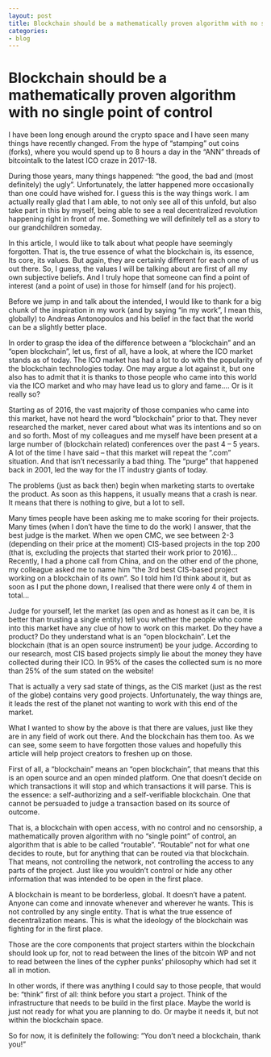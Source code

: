 ```yaml
---
layout: post
title: Blockchain should be a mathematically proven algorithm with no single point of control
categories:
- blog
---
```

# Blockchain should be a mathematically proven algorithm with no single point of control

I have been long enough around the crypto space and I have seen many things have recently changed. From the hype of “stamping” out coins (forks), where you would spend up to 8 hours a day in the “ANN” threads of bitcointalk to the latest ICO craze in 2017-18.

During those years, many things happened: “the good, the bad and (most definitely) the ugly”. Unfortunately, the latter happened more occasionally than one could have wished for. I guess this is the way things work. I am actually really glad that I am able, to not only see all of this unfold, but also take part in this by myself, being able to see a real decentralized revolution happening right in front of me. Something we will definitely tell as a story to our grandchildren someday.

In this article, I would like to talk about what people have seemingly forgotten. That is, the true essence of what the blockchain is, its essence, Its core, its values. But again, they are certainly different for each one of us out there. So, I guess, the values I will be talking about are first of all my own subjective beliefs. And I truly hope that someone can find a point of interest (and a point of use) in those for himself (and for his project).

Before we jump in and talk about the intended, I would like to thank for a big chunk of the inspiration in my work (and by saying “in my work”, I mean this, globally) to Andreas Antonopoulos and his belief in the fact that the world can be a slightly better place.

In order to grasp the idea of the difference between a “blockchain” and an “open blockchain”, let us, first of all, have a look, at where the ICO market stands as of today. The ICO market has had a lot to do with the popularity of the blockchain technologies today. One may argue a lot against it, but one also has to admit that it is thanks to those people who came into this world via the ICO market and who may have lead us to glory and fame…. Or is it really so?

Starting as of 2016, the vast majority of those companies who came into this market, have not heard the word “blockchain” prior to that. They never researched the market, never cared about what was its intentions and so on and so forth. Most of my colleagues and me myself have been present at a large number of (blockchain related) conferences over the past 4 – 5 years. A lot of the time I have said – that this market will repeat the “.com” situation. And that isn’t necessarily a bad thing. The “purge” that happened back in 2001, led the way for the IT industry giants of today.

The problems (just as back then) begin when marketing starts to overtake the product. As soon as this happens, it usually means that a crash is near. It means that there is nothing to give, but a lot to sell.

Many times people have been asking me to make scoring for their projects. Many times (when I don’t have the time to do the work) I answer, that the best judge is the market. When we open CMC, we see between 2-3 (depending on their price at the moment) CIS-based projects in the top 200 (that is, excluding the projects that started their work prior to 2016)… Recently, I had a phone call from China, and on the other end of the phone, my colleague asked me to name him “the 3rd best CIS-based project working on a blockchain of its own”. So I told him I’d think about it, but as soon as I put the phone down, I realised that there were only 4 of them in total…

Judge for yourself, let the market (as open and as honest as it can be, it is better than trusting a single entity) tell you whether the people who come into this market have any clue of how to work on this market. Do they have a product? Do they understand what is an “open blockchain”. Let the blockchain (that is an open source instrument) be your judge. According to our research, most CIS based projects simply lie about the money they have collected during their ICO. In 95% of the cases the collected sum is no more than 25% of the sum stated on the website!

That is actually a very sad state of things, as the CIS market (just as the rest of the globe) contains very good projects. Unfortunately, the way things are, it leads the rest of the planet not wanting to work with this end of the market.

What I wanted to show by the above is that there are values, just like they are in any field of work out there. And the blockchain has them too. As we can see, some seem to have forgotten those values and hopefully this article will help project creators to freshen up on those.

First of all, a “blockchain” means an “open blockchain”, that means that this is an open source and an open minded platform. One that doesn’t decide on which transactions it will stop and which transactions it will parse. This is the essence: a self-authorizing and a self-verifiable blockchain. One that cannot be persuaded to judge a transaction based on its source of outcome.

That is, a blockchain with open access, with no control and no censorship, a mathematically proven algorithm with no “single point” of control, an algorithm that is able to be called “routable”. “Routable” not for what one decides to route, but for anything that can be routed via that blockchain. That means, not controlling the network, not controlling the access to any parts of the project. Just like you wouldn’t control or hide any other information that was intended to be open in the first place.

A blockchain is meant to be borderless, global. It doesn’t have a patent. Anyone can come and innovate whenever and wherever he wants. This is not controlled by any single entity. That is what the true essence of decentralization means. This is what the ideology of the blockchain was fighting for in the first place.

Those are the core components that project starters within the blockchain should look up for, not to read between the lines of the bitcoin WP and not to read between the lines of the cypher punks’ philosophy which had set it all in motion.

In other words, if there was anything I could say to those people, that would be: “think” first of all: think before you start a project. Think of the infrastructure that needs to be build in the first place. Maybe the world is just not ready for what you are planning to do. Or maybe it needs it, but not within the blockchain space.

So for now, it is definitely the following: “You don’t need a blockchain, thank you!”

